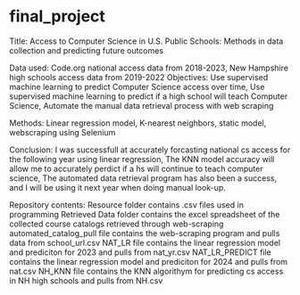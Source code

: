 # final_project
Title: Access to Computer Science in U.S. Public Schools: Methods in data collection and predicting future outcomes

Data used: Code.org national access data from 2018-2023, New Hampshire high schools access data from 2019-2022
Objectives: Use supervised machine learning to predict Computer Science access over time,
Use supervised machine learning to predict if a high school will teach Computer Science,
Automate the manual data retrieval process with web scraping

Methods: Linear regression model, K-nearest neighbors, static model, webscraping using Selenium 

Conclusion: I was successfull at accurately forcasting national cs access for the following year using linear regression,
The KNN model accuracy will allow me to accurately perdict if a hs will continue to teach computer science,
The automated data retrieval program has also been a success, and I will be using it next year when doing manual look-up. 

Repository contents:
Resource folder contains .csv files used in programming
Retrieved Data folder contains the excel spreadsheet of the collected course catalogs retrieved through web-scraping
automated_catalog_pull file contains the web-scraping program and pulls data from school_url.csv
NAT_LR file contains the linear regression model and prediciton for 2023 and pulls from nat_yr.csv
NAT_LR_PREDICT file contains the linear regression model and prediciton for 2024 and pulls from nat.csv
NH_KNN file contains the KNN algorithym for predicting cs access in NH high schools and pulls from NH.csv
